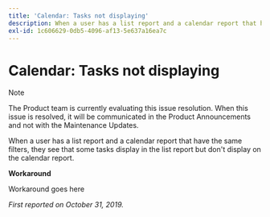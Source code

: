 ```yaml
---
title: 'Calendar: Tasks not displaying'
description: When a user has a list report and a calendar report that have the same filters, they see that some tasks display in the list report but don't display on the calendar report.
exl-id: 1c606629-0db5-4096-af13-5e637a16ea7c
---
```

# Calendar: Tasks not displaying

>[!NOTE]
>
>The Product team is currently evaluating this issue resolution. When this issue is resolved, it will be communicated in the Product Announcements and not with the Maintenance Updates.

When a user has a list report and a calendar report that have the same filters, they see that some tasks display in the list report but don't display on the calendar report.

**Workaround**

Workaround goes here

_First reported on October 31, 2019._
